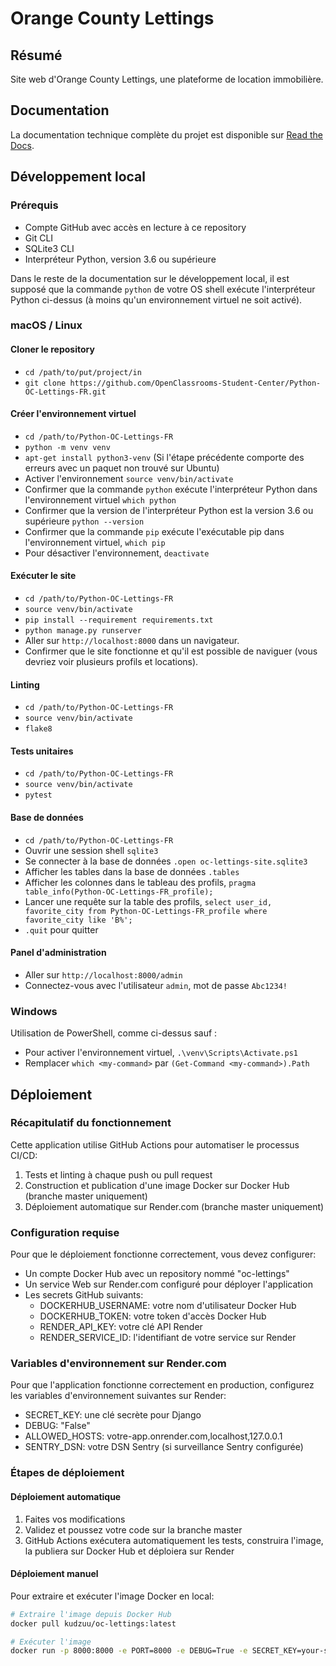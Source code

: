# Orange County Lettings

## Résumé

Site web d'Orange County Lettings, une plateforme de location immobilière.

## Documentation

La documentation technique complète du projet est disponible sur [Read the Docs](https://p13-oc-lettings-auer-eric.readthedocs.io/).

## Développement local

### Prérequis

- Compte GitHub avec accès en lecture à ce repository
- Git CLI
- SQLite3 CLI
- Interpréteur Python, version 3.6 ou supérieure

Dans le reste de la documentation sur le développement local, il est supposé que la commande `python` de votre OS shell exécute l'interpréteur Python ci-dessus (à moins qu'un environnement virtuel ne soit activé).

### macOS / Linux

#### Cloner le repository

- `cd /path/to/put/project/in`
- `git clone https://github.com/OpenClassrooms-Student-Center/Python-OC-Lettings-FR.git`

#### Créer l'environnement virtuel

- `cd /path/to/Python-OC-Lettings-FR`
- `python -m venv venv`
- `apt-get install python3-venv` (Si l'étape précédente comporte des erreurs avec un paquet non trouvé sur Ubuntu)
- Activer l'environnement `source venv/bin/activate`
- Confirmer que la commande `python` exécute l'interpréteur Python dans l'environnement virtuel
`which python`
- Confirmer que la version de l'interpréteur Python est la version 3.6 ou supérieure `python --version`
- Confirmer que la commande `pip` exécute l'exécutable pip dans l'environnement virtuel, `which pip`
- Pour désactiver l'environnement, `deactivate`

#### Exécuter le site

- `cd /path/to/Python-OC-Lettings-FR`
- `source venv/bin/activate`
- `pip install --requirement requirements.txt`
- `python manage.py runserver`
- Aller sur `http://localhost:8000` dans un navigateur.
- Confirmer que le site fonctionne et qu'il est possible de naviguer (vous devriez voir plusieurs profils et locations).

#### Linting

- `cd /path/to/Python-OC-Lettings-FR`
- `source venv/bin/activate`
- `flake8`

#### Tests unitaires

- `cd /path/to/Python-OC-Lettings-FR`
- `source venv/bin/activate`
- `pytest`

#### Base de données

- `cd /path/to/Python-OC-Lettings-FR`
- Ouvrir une session shell `sqlite3`
- Se connecter à la base de données `.open oc-lettings-site.sqlite3`
- Afficher les tables dans la base de données `.tables`
- Afficher les colonnes dans le tableau des profils, `pragma table_info(Python-OC-Lettings-FR_profile);`
- Lancer une requête sur la table des profils, `select user_id, favorite_city from Python-OC-Lettings-FR_profile where favorite_city like 'B%';`
- `.quit` pour quitter

#### Panel d'administration

- Aller sur `http://localhost:8000/admin`
- Connectez-vous avec l'utilisateur `admin`, mot de passe `Abc1234!`

### Windows

Utilisation de PowerShell, comme ci-dessus sauf :

- Pour activer l'environnement virtuel, `.\venv\Scripts\Activate.ps1` 
- Remplacer `which <my-command>` par `(Get-Command <my-command>).Path`

## Déploiement

### Récapitulatif du fonctionnement

Cette application utilise GitHub Actions pour automatiser le processus CI/CD:
1. Tests et linting à chaque push ou pull request
2. Construction et publication d'une image Docker sur Docker Hub (branche master uniquement)
3. Déploiement automatique sur Render.com (branche master uniquement)

### Configuration requise

Pour que le déploiement fonctionne correctement, vous devez configurer:
- Un compte Docker Hub avec un repository nommé "oc-lettings"
- Un service Web sur Render.com configuré pour déployer l'application
- Les secrets GitHub suivants:
  - DOCKERHUB_USERNAME: votre nom d'utilisateur Docker Hub
  - DOCKERHUB_TOKEN: votre token d'accès Docker Hub
  - RENDER_API_KEY: votre clé API Render
  - RENDER_SERVICE_ID: l'identifiant de votre service sur Render

### Variables d'environnement sur Render.com

Pour que l'application fonctionne correctement en production, configurez les variables d'environnement suivantes sur Render:
- SECRET_KEY: une clé secrète pour Django
- DEBUG: "False"
- ALLOWED_HOSTS: votre-app.onrender.com,localhost,127.0.0.1
- SENTRY_DSN: votre DSN Sentry (si surveillance Sentry configurée)

### Étapes de déploiement

#### Déploiement automatique
1. Faites vos modifications
2. Validez et poussez votre code sur la branche master
3. GitHub Actions exécutera automatiquement les tests, construira l'image, la publiera sur Docker Hub et déploiera sur Render

#### Déploiement manuel
Pour extraire et exécuter l'image Docker en local:
```bash
# Extraire l'image depuis Docker Hub
docker pull kudzuu/oc-lettings:latest

# Exécuter l'image
docker run -p 8000:8000 -e PORT=8000 -e DEBUG=True -e SECRET_KEY=your-secret-key -e ALLOWED_HOSTS=localhost,127.0.0.1 kudzuu/oc-lettings:latest
